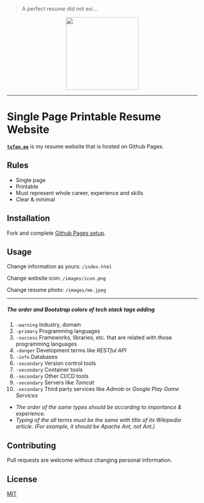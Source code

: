 > A perfect resume did not exi...

<p align="center">
	<img width="192" height="192" src="https://tufan.ee/images/icon.png">
</p>

---
# Single Page Printable Resume Website
[**`tufan.ee`**](https://tufan.ee) is my resume website that is hosted on Github Pages.

## Rules
- Single page
- Printable
- Must represent whole career, experience and skills
- Clear & minimal

## Installation
Fork and complete [Github Pages setup](https://help.github.com/en/articles/configuring-a-publishing-source-for-github-pages).

## Usage
Change information as yours: `/index.html`

Change website icon: `/images/icon.png`

Change resume photo: `/images/me.jpeg`

---
##### The order and Bootstrap colors of tech stack tags adding
1. `-warning`		Industry, domain
2. `-primary`		Programming languages
3. `-success`		Frameworks, libraries, etc. that are related with those programming languages
4. `-danger`		Development terms like *RESTful API*
5. `-info`			Databases
6. `-secondary`		Version control tools
7. `-secondary`		Container tools
8. `-secondary`		Other CI/CD tools
9. `-secondary`		Servers like *Tomcat*
10. `-secondary`	Third party services like *Admob* or *Google Play Game Services*

- *The order of the same types should be according to importance & experience.*
- *Typing of the all terms must be the same with title of its Wikipedia article. (For example, it should be Apache Ant, not Ant.)*

## Contributing
Pull requests are welcome without changing personal information.

## License
[MIT](https://choosealicense.com/licenses/mit/)